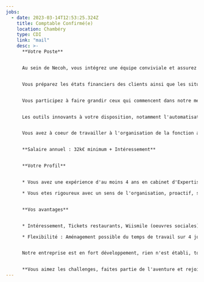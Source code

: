 ```yaml
---
jobs:
  - date: 2023-03-14T12:53:25.324Z
    title: Comptable Confirmé(e)
    location: Chambéry
    type: CDI
    link: "mail"
    desc: >-
      **Votre Poste**


      Au sein de Necoh, vous intégrez une équipe conviviale et assurez en grande autonomie le suivi d'un portefeuille de clients.


      Vous préparez les états financiers des clients ainsi que les situations comptables et tableaux de bord en collaboration directe avec nos managers.


      Vous participez à faire grandir ceux qui commencent dans notre métiers en vue de renforcer la solidarité d'équipe qui nous est chère. Nos managers vous accompagnent dans votre propre evolution.


      Les outils innovants à votre disposition, notamment l'automatisation de la saisie avec INGENIO vous permettent d'etre réactifs et disponibles.


      Vous avez à coeur de travailler à l'organisation de la fonction administrative et financière de nos clients quelque soit la taille avec nos outils ACD Compta Expert et RCA MEG.


      **Salaire annuel : 32k€ minimum + Intéressement**


      **Votre Profil**


      * Vous avez une expérience d'au moins 4 ans en cabinet d'Expertise-comptable. 

      * Vous etes rigoureux avec un sens de l'organisation, proactif, sympathique avec un bon sens du relationnel et digital centré.


      **Vos avantages**


      * Intéressement, Tickets restaurants, Wiismile (oeuvres sociales), chèques cadeaux et journée détente.

      * Flexibilité : Aménagement possible du temps de travail sur 4 jours et demi


      Notre entreprise est en fort développement, rien n'est établi, tout reste à faire ...                   


      **Vous aimez les challenges, faites partie de l'aventure et rejoignez nous !**
---
```

